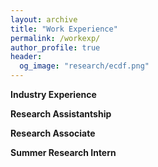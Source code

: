 ```yaml
---
layout: archive
title: "Work Experience"
permalink: /workexp/
author_profile: true
header:
  og_image: "research/ecdf.png"
---
```

**Industry Experience**

**Research Assistantship**

**Research Associate**

**Summer Research Intern**




